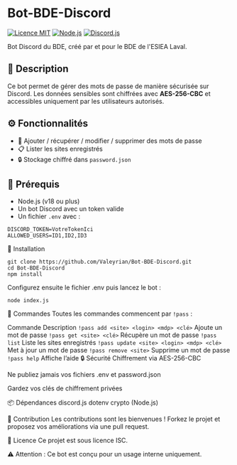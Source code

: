 # Bot-BDE-Discord

[![Licence MIT](https://img.shields.io/badge/Licence-ISC-blue.svg)](LICENSE)
[![Node.js](https://img.shields.io/badge/Node.js-v18%2B-brightgreen)](https://nodejs.org/)
[![Discord.js](https://img.shields.io/badge/discord.js-v14+-blueviolet)](https://discord.js.org/)

Bot Discord du BDE, créé par et pour le BDE de l'ESIEA Laval.

## 📝 Description

Ce bot permet de gérer des mots de passe de manière sécurisée sur Discord. Les données sensibles sont chiffrées avec **AES-256-CBC** et accessibles uniquement par les utilisateurs autorisés.

## ⚙️ Fonctionnalités

- 🔐 Ajouter / récupérer / modifier / supprimer des mots de passe
- 📋 Lister les sites enregistrés
- 🔒 Stockage chiffré dans `password.json`

## 🧰 Prérequis

- Node.js (v18 ou plus)
- Un bot Discord avec un token valide
- Un fichier `.env` avec :

```env
DISCORD_TOKEN=VotreTokenIci
ALLOWED_USERS=ID1,ID2,ID3
```
🚀 Installation
```
git clone https://github.com/Valeyrian/Bot-BDE-Discord.git
cd Bot-BDE-Discord
npm install
```
Configurez ensuite le fichier .env puis lancez le bot :

```
node index.js
```
💬 Commandes
Toutes les commandes commencent par ```!pass``` :

Commande	Description
```!pass add <site> <login> <mdp> <clé>```	Ajoute un mot de passe
```!pass get <site> <clé>```	Récupère un mot de passe
```!pass list```	Liste les sites enregistrés
```!pass update <site> <login> <mdp> <clé>```	Met à jour un mot de passe
```!pass remove <site>```	Supprime un mot de passe
```!pass help```	Affiche l’aide
🔒 Sécurité
Chiffrement via AES-256-CBC

Ne publiez jamais vos fichiers .env et password.json

Gardez vos clés de chiffrement privées

📦 Dépendances
discord.js
dotenv
crypto (Node.js)

🤝 Contribution
Les contributions sont les bienvenues ! Forkez le projet et proposez vos améliorations via une pull request.

📜 Licence
Ce projet est sous licence ISC.

⚠️ Attention : Ce bot est conçu pour un usage interne uniquement.
